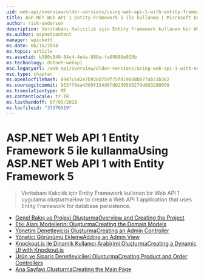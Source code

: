 ```yaml
---
uid: web-api/overview/older-versions/using-web-api-1-with-entity-framework-5/index
title: ASP.NET Web API 1 Entity Framework 5 ile kullanma | Microsoft Docs
author: rick-anderson
description: Veritabanı Kalıcılık için Entity Framework kullanan bir Web API 1 uygulama oluşturma
ms.author: aspnetcontent
manager: wpickett
ms.date: 06/16/2014
ms.topic: article
ms.assetid: b380c940-84c4-4e4a-980a-fa69986e919b
ms.technology: dotnet-webapi
msc.legacyurl: /web-api/overview/older-versions/using-web-api-1-with-entity-framework-5
msc.type: chapter
ms.openlocfilehash: 8947c642e7b9260759f75f819688b077ab51b362
ms.sourcegitcommit: 953ff9ea4369f154d6fd0239599279ddd3280009
ms.translationtype: MT
ms.contentlocale: tr-TR
ms.lasthandoff: 07/03/2018
ms.locfileid: "37376519"
---
```

<a name="using-aspnet-web-api-1-with-entity-framework-5"></a><span data-ttu-id="d6fed-103">ASP.NET Web API 1 Entity Framework 5 ile kullanma</span><span class="sxs-lookup"><span data-stu-id="d6fed-103">Using ASP.NET Web API 1 with Entity Framework 5</span></span>
====================
> <span data-ttu-id="d6fed-104">Veritabanı Kalıcılık için Entity Framework kullanan bir Web API 1 uygulama oluşturma</span><span class="sxs-lookup"><span data-stu-id="d6fed-104">How to create a Web API 1 application that uses Entity Framework for database persistence.</span></span>


- [<span data-ttu-id="d6fed-105">Genel Bakış ve Projeyi Oluşturma</span><span class="sxs-lookup"><span data-stu-id="d6fed-105">Overview and Creating the Project</span></span>](using-web-api-with-entity-framework-part-1.md)
- [<span data-ttu-id="d6fed-106">Etki Alanı Modellerini Oluşturma</span><span class="sxs-lookup"><span data-stu-id="d6fed-106">Creating the Domain Models</span></span>](using-web-api-with-entity-framework-part-2.md)
- [<span data-ttu-id="d6fed-107">Yönetim Denetleyicisi Oluşturma</span><span class="sxs-lookup"><span data-stu-id="d6fed-107">Creating an Admin Controller</span></span>](using-web-api-with-entity-framework-part-3.md)
- [<span data-ttu-id="d6fed-108">Yönetici Görünümü Ekleme</span><span class="sxs-lookup"><span data-stu-id="d6fed-108">Adding an Admin View</span></span>](using-web-api-with-entity-framework-part-4.md)
- [<span data-ttu-id="d6fed-109">Knockout.js ile Dinamik Kullanıcı Arabirimi Oluşturma</span><span class="sxs-lookup"><span data-stu-id="d6fed-109">Creating a Dynamic UI with Knockout.js</span></span>](using-web-api-with-entity-framework-part-5.md)
- [<span data-ttu-id="d6fed-110">Ürün ve Sipariş Denetleyicileri Oluşturma</span><span class="sxs-lookup"><span data-stu-id="d6fed-110">Creating Product and Order Controllers</span></span>](using-web-api-with-entity-framework-part-6.md)
- [<span data-ttu-id="d6fed-111">Ana Sayfayı Oluşturma</span><span class="sxs-lookup"><span data-stu-id="d6fed-111">Creating the Main Page</span></span>](using-web-api-with-entity-framework-part-7.md)
